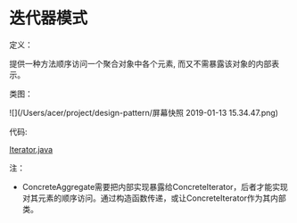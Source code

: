 # 迭代器模式

定义：

提供一种方法顺序访问一个聚合对象中各个元素, 而又不需暴露该对象的内部表示。

类图：

![](/Users/acer/project/design-pattern/屏幕快照 2019-01-13 15.34.47.png)

代码:

[Iterator.java](./code/src/Iterator.java)

注：

- ConcreteAggregate需要把内部实现暴露给ConcreteIterator，后者才能实现对其元素的顺序访问。通过构造函数传递，或让ConcreteIterator作为其内部类。